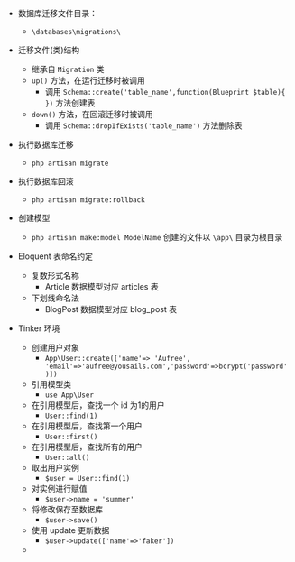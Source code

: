 - 数据库迁移文件目录：
  - `\databases\migrations\`

- 迁移文件(类)结构
  - 继承自 `Migration` 类
  - `up()` 方法，在运行迁移时被调用
    - 调用 `Schema::create('table_name',function(Blueprint $table){ })` 方法创建表
  - `down()` 方法，在回滚迁移时被调用
    - 调用 `Schema::dropIfExists('table_name')` 方法删除表

- 执行数据库迁移
  - `php artisan migrate`

- 执行数据库回滚
  - `php artisan migrate:rollback`

- 创建模型
  - `php artisan make:model ModelName`   创建的文件以 `\app\` 目录为根目录

- Eloquent 表命名约定
  - 复数形式名称
    - Article 数据模型对应 articles 表
  - 下划线命名法
    - BlogPost 数据模型对应 blog_post 表

- Tinker 环境
  - 创建用户对象
    - `App\User::create(['name'=> 'Aufree', 'email'=>'aufree@yousails.com','password'=>bcrypt('password')])`
  - 引用模型类
    - `use App\User`
  - 在引用模型后，查找一个 id 为1的用户
    - `User::find(1)`
  - 在引用模型后，查找第一个用户
    - `User::first()`
  - 在引用模型后，查找所有的用户
    - `User::all()`
  - 取出用户实例
    - `$user = User::find(1)`
  - 对实例进行赋值
    - `$user->name = 'summer'`
  - 将修改保存至数据库
    - `$user->save()`
  - 使用 update 更新数据
    - `$user->update(['name'=>'faker'])`
  -
